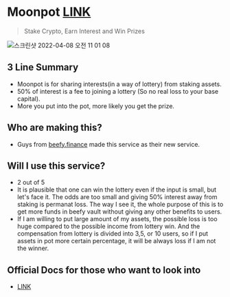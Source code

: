 # Moonpot [LINK](https://play.moonpot.com/#/)
> Stake Crypto, Earn Interest and Win Prizes  

![스크린샷 2022-04-08 오전 11 01 08](https://user-images.githubusercontent.com/47938592/162350201-0bec7930-5c67-4ce2-8596-0e828166aae0.png)

## 3 Line Summary

- Moonpot is for sharing interests(in a way of lottery) from staking assets.
- 50% of interest is a fee to joining a lottery (So no real loss to your base capital).
- More you put into the pot, more likely you get the prize.

## Who are making this?
- Guys from [beefy.finance](beefy.finance) made this service as their new service.

## Will I use this service?
- 2 out of 5
- It is plausible that one can win the lottery even if the input is small, but let's face it.
The odds are too small and giving 50% interest away from staking is permanat loss.
The way I see it, the whole purpose of this is to get more funds in beefy vault without giving any other benefits to users.
- If I am willing to put large amount of my assets, the possible loss is too huge compared to the possible income from lottery win. And the compensation from lottery is divided into 3,5, or 10 users, so if I put assets in pot more certain percentage, it will be always loss if I am not the winner. 

## Official Docs for those who want to look into
- [LINK](https://docs.moonpot.com) 
